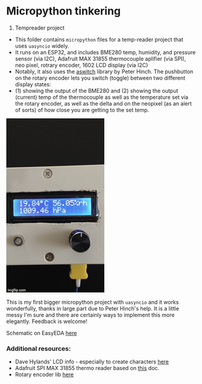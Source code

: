 # Micropython tinkering

1. Tempreader project

- This folder contains `micropython` files for a temp-reader project that uses `uasyncio` widely.
- It runs on an ESP32, and includes BME280 temp, humidity, and pressure sensor (via I2C), Adafruit MAX 31855 thermocouple aplifier (via SPI), neo pixel,
rotrary encoder, 1602 LCD display (via I2C)
- Notably, it also uses the [aswitch](https://github.com/peterhinch/micropython-async) library by Peter Hinch. The pushbutton on the rotary encoder lets you switch (toggle) between two different display states:
 - (1) showing the output of the BME280 and (2) showing the output (current) temp of the thermocouple as well as the temperature set via the rotary encoder, as well as
 the delta and on the neopixel (as an alert of sorts) of how close you are getting to the set temp.

 ![](thermo.gif)

This is my first bigger micropython project with `uasyncio` and it works wonderfully, thanks in large part due to Peter Hinch's help. It is a little messy I'm sure
and there are certainly ways to implement this more elegantly. Feedback is welcome!

Schematic on EasyEDA [here](https://oshwlab.com/Primesty/thermo_couple_project_copy)

### Additional resources:

- Dave Hylands' LCD info - especially to create characters [here](https://github.com/dhylands/python_lcd)
- Adafruit SPI MAX 31855 thermo reader based on [this](https://cdn-learn.adafruit.com/downloads/pdf/micropython-hardware-spi-devices.pdf) doc.
- Rotary encoder lib [here](https://github.com/SpotlightKid/micropython-stm-lib/blob/master/encoder/encoder.py)
